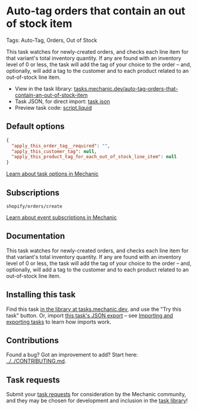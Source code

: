 # Auto-tag orders that contain an out of stock item

Tags: Auto-Tag, Orders, Out of Stock

This task watches for newly-created orders, and checks each line item for that variant's total inventory quantity. If any are found with an inventory level of 0 or less, the task will add the tag of your choice to the order – and, optionally, will add a tag to the customer and to each product related to an out-of-stock line item.

* View in the task library: [tasks.mechanic.dev/auto-tag-orders-that-contain-an-out-of-stock-item](https://tasks.mechanic.dev/auto-tag-orders-that-contain-an-out-of-stock-item)
* Task JSON, for direct import: [task.json](../../tasks/auto-tag-orders-that-contain-an-out-of-stock-item.json)
* Preview task code: [script.liquid](./script.liquid)

## Default options

```json
{
  "apply_this_order_tag__required": "",
  "apply_this_customer_tag": null,
  "apply_this_product_tag_for_each_out_of_stock_line_item": null
}
```

[Learn about task options in Mechanic](https://learn.mechanic.dev/core/tasks/options)

## Subscriptions

```liquid
shopify/orders/create
```

[Learn about event subscriptions in Mechanic](https://learn.mechanic.dev/core/tasks/subscriptions)

## Documentation

This task watches for newly-created orders, and checks each line item for that variant's total inventory quantity. If any are found with an inventory level of 0 or less, the task will add the tag of your choice to the order – and, optionally, will add a tag to the customer and to each product related to an out-of-stock line item.

## Installing this task

Find this task [in the library at tasks.mechanic.dev](https://tasks.mechanic.dev/auto-tag-orders-that-contain-an-out-of-stock-item), and use the "Try this task" button. Or, import [this task's JSON export](../../tasks/auto-tag-orders-that-contain-an-out-of-stock-item.json) – see [Importing and exporting tasks](https://learn.mechanic.dev/core/tasks/import-and-export) to learn how imports work.

## Contributions

Found a bug? Got an improvement to add? Start here: [../../CONTRIBUTING.md](../../CONTRIBUTING.md).

## Task requests

Submit your [task requests](https://mechanic.canny.io/task-requests) for consideration by the Mechanic community, and they may be chosen for development and inclusion in the [task library](https://tasks.mechanic.dev/)!
